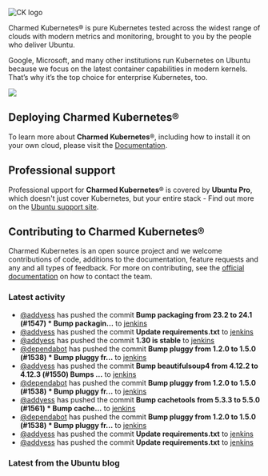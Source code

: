 ![CK logo](https://assets.ubuntu.com/v1/451d4cf4-Charmed+Kubernetes_RGB_onWhite_2022.svg)

Charmed Kubernetes® is pure Kubernetes tested across the widest range of clouds with modern metrics and monitoring, brought to you by the people who deliver Ubuntu.

Google, Microsoft, and many other institutions run Kubernetes on Ubuntu because we focus on the latest container capabilities in modern kernels. That’s why it’s the top choice for enterprise Kubernetes, too.

![](https://assets.ubuntu.com/v1/843c77b6-juju-at-a-glace.svg)

## Deploying Charmed Kubernetes®

To learn more about **Charmed Kubernetes**®, including how to install it on your own cloud, please visit the [Documentation][docs].

## Professional support

Professional upport for **Charmed Kubernetes**® is covered by **Ubuntu Pro**, which doesn't just cover Kubernetes, but your entire stack - Find out more on the [Ubuntu support site](https://ubuntu.com/support).

## Contributing to Charmed Kubernetes®

Charmed Kubernetes is an open source project and we welcome contributions of code, additions to the documentation, feature requests and any and all types of feedback. For more on contributing, see the [official documentation][get-in-touch] on how to contact the team.

<!-- LINKS -->
[docs]: https://ubuntu.com/kubernetes/docs
[get-in-touch]: https://ubuntu.com/kubernetes/docs/get-in-touch

### Latest activity

<!-- activity starts -->
 - [@addyess](https://github.com/addyess) has pushed the commit **Bump packaging from 23.2 to 24.1 (#1547)  * Bump packagin...** to [jenkins](https://github.com/charmed-kubernetes/jenkins)
 - [@addyess](https://github.com/addyess) has pushed the commit **Update requirements.txt** to [jenkins](https://github.com/charmed-kubernetes/jenkins)
 - [@addyess](https://github.com/addyess) has pushed the commit **1.30 is stable** to [jenkins](https://github.com/charmed-kubernetes/jenkins)
 - [@dependabot](https://github.com/dependabot[bot]) has pushed the commit **Bump pluggy from 1.2.0 to 1.5.0 (#1538)  * Bump pluggy fr...** to [jenkins](https://github.com/charmed-kubernetes/jenkins)
 - [@addyess](https://github.com/addyess) has pushed the commit **Bump beautifulsoup4 from 4.12.2 to 4.12.3 (#1550)  Bumps ...** to [jenkins](https://github.com/charmed-kubernetes/jenkins)
 - [@dependabot](https://github.com/dependabot[bot]) has pushed the commit **Bump pluggy from 1.2.0 to 1.5.0 (#1538)  * Bump pluggy fr...** to [jenkins](https://github.com/charmed-kubernetes/jenkins)
 - [@addyess](https://github.com/addyess) has pushed the commit **Bump cachetools from 5.3.3 to 5.5.0 (#1561)  * Bump cache...** to [jenkins](https://github.com/charmed-kubernetes/jenkins)
 - [@dependabot](https://github.com/dependabot[bot]) has pushed the commit **Bump pluggy from 1.2.0 to 1.5.0 (#1538)  * Bump pluggy fr...** to [jenkins](https://github.com/charmed-kubernetes/jenkins)
 - [@addyess](https://github.com/addyess) has pushed the commit **Update requirements.txt** to [jenkins](https://github.com/charmed-kubernetes/jenkins)
 - [@addyess](https://github.com/addyess) has pushed the commit **Update requirements.txt** to [jenkins](https://github.com/charmed-kubernetes/jenkins)
<!-- activity ends -->

<!-- roadmap starts -->

<!-- roadmap ends -->

### Latest from the Ubuntu blog

<!-- blog starts -->

<!-- blog ends -->
